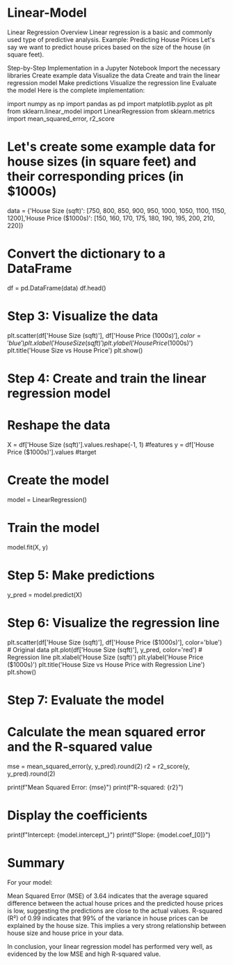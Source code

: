 # Linear-Model
Linear Regression Overview Linear regression is a basic and commonly used type of predictive analysis.
Example: Predicting House Prices
Let's say we want to predict house prices based on the size of the house (in square feet).

Step-by-Step Implementation in a Jupyter Notebook
Import the necessary libraries
Create example data
Visualize the data
Create and train the linear regression model
Make predictions
Visualize the regression line
Evaluate the model
Here is the complete implementation:

import numpy as np
import pandas as pd
import matplotlib.pyplot as plt
from sklearn.linear_model import LinearRegression
from sklearn.metrics import mean_squared_error, r2_score

# Let's create some example data for house sizes (in square feet) and their corresponding prices (in $1000s)
data = {'House Size (sqft)': [750, 800, 850, 900, 950, 1000, 1050, 1100, 1150, 1200],'House Price ($1000s)': [150, 160, 170, 175, 180, 190, 195, 200, 210, 220]}



# Convert the dictionary to a DataFrame
df = pd.DataFrame(data)
df.head()

# Step 3: Visualize the data
plt.scatter(df['House Size (sqft)'], df['House Price ($1000s)'], color='blue')
plt.xlabel('House Size (sqft)')
plt.ylabel('House Price ($1000s)')
plt.title('House Size vs House Price')
plt.show()


# Step 4: Create and train the linear regression model
# Reshape the data
X = df['House Size (sqft)'].values.reshape(-1, 1)     #features
y = df['House Price ($1000s)'].values                 #target

# Create the model
model = LinearRegression()

# Train the model
model.fit(X, y)

# Step 5: Make predictions
y_pred = model.predict(X)

# Step 6: Visualize the regression line
plt.scatter(df['House Size (sqft)'], df['House Price ($1000s)'], color='blue')  # Original data
plt.plot(df['House Size (sqft)'], y_pred, color='red')  # Regression line
plt.xlabel('House Size (sqft)')
plt.ylabel('House Price ($1000s)')
plt.title('House Size vs House Price with Regression Line')
plt.show()



# Step 7: Evaluate the model
# Calculate the mean squared error and the R-squared value
mse = mean_squared_error(y, y_pred).round(2)
r2 = r2_score(y, y_pred).round(2)

print(f"Mean Squared Error: {mse}")
print(f"R-squared: {r2}")



# Display the coefficients
print(f"Intercept: {model.intercept_}")
print(f"Slope: {model.coef_[0]}")

# Summary
For your model:

Mean Squared Error (MSE) of 3.64 indicates that the average squared difference between the actual house prices and the predicted house prices is low, suggesting the predictions are close to the actual values.
R-squared (R²) of 0.99 indicates that 99% of the variance in house prices can be explained by the house size. This implies a very strong relationship between house size and house price in your data.


In conclusion, your linear regression model has performed very well, as evidenced by the low MSE and high R-squared value.

